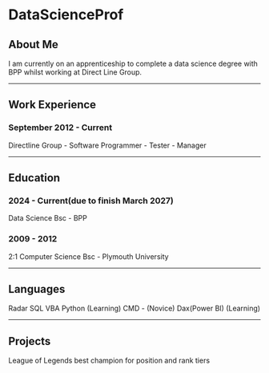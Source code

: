 # DataScienceProf

## About Me

I am currently on an apprenticeship to complete a data science degree with BPP whilst working at Direct Line Group.


---

## Work Experience

### September 2012 - Current 
Directline Group - Software Programmer - Tester - Manager

---
## Education

### 2024 - Current(due to finish March 2027)
Data Science Bsc - BPP
   
### 2009 - 2012
2:1 Computer Science Bsc - Plymouth University

---
## Languages
Radar
SQL
VBA
Python (Learning)
CMD  - (Novice)
Dax(Power BI) (Learning)

---
## Projects
League of Legends best champion for position and rank tiers
